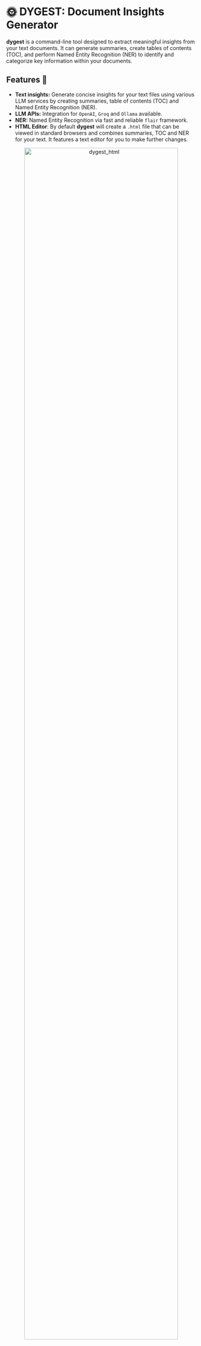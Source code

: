 # 🌞 DYGEST: Document Insights Generator

**dygest** is a command-line tool designed to extract meaningful insights from your text documents. It can generate summaries, create tables of contents (TOC), and perform Named Entity Recognition (NER) to identify and categorize key information within your documents.

## Features 🧩 
- **Text insights:** Generate concise insights for your text files using various LLM services by creating summaries, table of contents (TOC) and Named Entity Recognition (NER).
- **LLM APIs:** Integration for `OpenAI`, `Groq` and `Ollama` available.
- **NER:** Named Entity Recognition via fast and reliable `flair` framework.
- **HTML Editor**: By default **dygest** will create a `.html` file that can be viewed in standard browsers and combines summaries, TOC and NER for your text. It features a text editor for you to make further changes.

<p align="center">
  <img width="90%" alt="dygest_html" src="https://github.com/user-attachments/assets/6de07c30-0125-4c1a-93c2-e2ef81047a2d">
</p>

## Requirements
- `Python >= 3.10` 
- API Keys for `OpenAI` and/or `Groq` *or* a running `Ollama` instance

## Installation

### Clone this repository
```shell
git clone https://github.com/tsmdt/dygest.git
```

### Change to folder
```shell
cd dygest
```

### Create a virtual environment
```shell
python3 -m venv venv
```

### Activate the environment
```shell
source venv/bin/activate
```

### Install dygest
```shell
pip install .
```


## Usage
```shell
>>> dygest

Usage: dygest [OPTIONS]

 🌞 DYGEST: Document Insights Generator 🌞
 -----------------------------------------
 DYGEST is a designed to extract meaningful insights from your text documents. It can generate summaries, create tables of contents (TOC), and
 perform Named Entity Recognition (NER) to identify and categorize key information within your documents.

╭─ Options ────────────────────────────────────────────────────────────────────────────────────────────────────────────────────────────────────────╮
│ *  --files               -f      TEXT                         Path to the input folder or .txt file. [default: None] [required]                  │
│    --output_dir          -o      TEXT                         Folder where digests should be saved. [default: output]                            │
│    --service             -s      [ollama|openai|groq]         Select the LLM service. [default: groq]                                            │
│    --model               -m      TEXT                         Provide the LLM model name for creating digests.  Defaults to                      │
│                                                               "llama-3.1-70b-versatile" (Groq), "gpt-4o-mini (OpenAI) or "llama3.1" (Ollama).    │
│                                                               [default: None]                                                                    │
│    --temperature         -t      FLOAT                        Temperature of LLM. [default: 0.1]                                                 │
│    --dygest              -d      [sum|toc]                    Create summaries or a table of contents (TOC). [default: toc]                      │
│    --max_tokens                  INTEGER                      Maximum number of tokens per chunk. [default: 1000]                                │
│    --ner                                                      Enable Named Entity Recognition (NER). Defaults to True. [default: True]           │
│    --lang                -l      [auto|ar|de|da|en|fr|es|nl]  Language of file(s) for NER. Defaults to auto-detection. [default: auto]           │
│    --precise             -p                                   Enable precise mode for NER. Defaults to fast mode.                                │
│    --verbose             -v                                   Enable verbose output.                                                             │
│    --install-completion                                       Install completion for the current shell.                                          │
│    --show-completion                                          Show completion for the current shell, to copy it or customize the installation.   │
│    --help                                                     Show this message and exit.                                                        │
╰──────────────────────────────────────────────────────────────────────────────────────────────────────────────────────────────────────────────────╯
```

## Examples

### Generate Summaries with Default Settings:
```shell
dygest --files ./documents
```

### Create Table of Contents and Enable Verbose Output:
```shell
dygest --files ./documents --dygest toc --verbose
```

### Perform NER with Precise Mode and Specify Language:
```shell
dygest --files ./documents --ner --precise --lang en
```

### Use OpenAI Service with a Specific Model and Increased Temperature:
```shell
dygest --files ./documents --service openai --model gpt-4 --temperature 0.2
```
